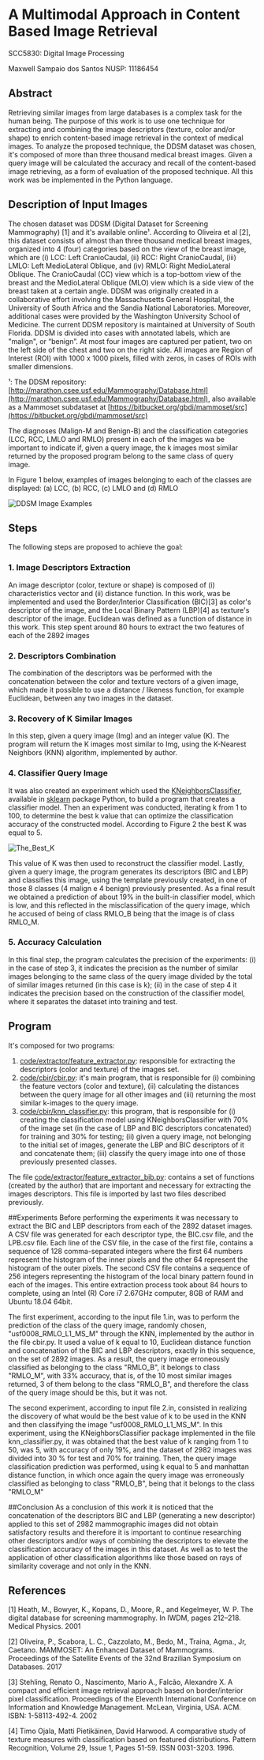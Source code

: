 # A Multimodal Approach in Content Based Image Retrieval

SCC5830: Digital Image Processing

Maxwell Sampaio dos Santos NUSP: 11186454


## Abstract
Retrieving similar images from large databases is a complex task for the human being. The purpose of this work is to use one technique for extracting and combining the image descriptors (texture, color and/or shape) to enrich content-based image retrieval in the context of medical images. To analyze the proposed technique, the DDSM dataset was chosen, it's composed of more than three thousand medical breast images. Given a query image will be calculated the accuracy and recall of the content-based image retrieving, as a form of evaluation of the proposed technique. All this work was be implemented in the Python language.


## Description of Input Images
The chosen dataset was DDSM (Digital Dataset for Screening Mammography) [1] and it's available online¹. According to Oliveira et al [2], this dataset consists of almost than three thousand medical breast images, organized into 4 (four) categories based on the view of the breast image, which are (i) LCC: Left CranioCaudal, (ii) RCC: Right CranioCaudal, (iii) LMLO: Left MedioLateral Oblique, and (iv) RMLO: Right MedioLateral Oblique. The CranioCaudal (CC) view which is a top-bottom view of the breast and the MedioLateral Oblique (MLO) view which is a side view of the breast taken at a certain angle. DDSM was originally created in a collaborative effort involving the Massachusetts General Hospital, the University of South Africa and the Sandia National Laboratories. Moreover, additional cases were provided by the Washington University School of Medicine. The current DDSM repository is maintained at University of South Florida. DDSM is divided into cases with annotated labels, which are "malign", or “benign”. At most four images are captured per patient, two on the left side of the chest and two on the right side. All images are Region of Interest (ROI) with 1000 x 1000 pixels, filled with zeros, in cases of ROIs with smaller dimensions.

¹: The DDSM repository: [http://marathon.csee.usf.edu/Mammography/Database.html](http://marathon.csee.usf.edu/Mammography/Database.html), also available as a Mammoset subdataset at [https://bitbucket.org/gbdi/mammoset/src](https://bitbucket.org/gbdi/mammoset/src)

The diagnoses (Malign-M and Benign-B) and the classification categories (LCC, RCC, LMLO and RMLO) present in each of the images wa be important to indicate if, given a query image, the k images most similar returned by the proposed program belong to the same class of query image.

In Figure 1 below, examples of images belonging to each of the classes are displayed: (a) LCC, (b) RCC, (c) LMLO and (d) RMLO

![DDSM Image Examples](https://github.com/maxssantos/MultimodalApproachCBIR/blob/master/DDSM_Image_Examples.png "DDSM Image Class Examples")

## Steps
The following steps are proposed to achieve the goal:

### 1. Image Descriptors Extraction
An image descriptor (color, texture or shape) is composed of (i) characteristics vector and (ii) distance function. In this work, was be implemented and used the Border/Interior Classification (BIC)[3] as color's descriptor of the image, and the Local Binary Pattern (LBP)[4] as texture's descriptor of the image. Euclidean was defined as a function of distance in this work. This step spent around 80 hours to extract the two features of each of the 2892 images

### 2. Descriptors Combination
The combination of the descriptors was be performed with the concatenation between the color and texture vectors of a given image, which made it possible to use a distance / likeness function, for example Euclidean, between any two images in the dataset.

### 3. Recovery of K Similar Images
In this step, given a query image (Img) and an integer value (K). The program will return the K images most similar to Img, using the K-Nearest Neighbors (KNN) algorithm, implemented by author.

### 4. Classifier Query Image
It was also created an experiment which used the [KNeighborsClassifier](https://scikit-learn.org/stable/modules/generated/sklearn.neighbors.KNeighborsClassifier.html#sklearn.neighbors.KNeighborsClassifier), available in [sklearn](https://scikit-learn.org/stable/modules/classes.html#module-sklearn.neighbors) package Python, to build a program that creates a classifier model. Then an experiment was conducted, iterating k from 1 to 100, to determine the best k value that can optimize the classification accuracy of the constructed model. According to Figure 2 the best K was equal to 5.

![The_Best_K](https://github.com/maxssantos/MultimodalApproachCBIR/blob/master/Figure_2.png "The Best K of KNN Classifier")

This value of K was then used to reconstruct the classifier model. Lastly, given a query image, the program generates its descriptors (BIC and LBP) and classifies this image, using the template previously created, in one of those 8 classes (4 malign e 4 benign) previously presented. As a final result we obtained a prediction of about 19% in the built-in classifier model, which is low, and this reflected in the misclassification of the query image, which he accused of being of class RMLO_B being that the image is of class RMLO_M.

### 5. Accuracy Calculation
In this final step, the program calculates the precision of the experiments: (i) in the case of step 3, it indicates the precision as the number of similar images belonging to the same class of the query image divided by the total of similar images returned (in this case is k); (ii) in the case of step 4 it indicates the precision based on the construction of the classifier model, where it separates the dataset into training and test.


## Program
It's composed for two programs:
1. [code/extractor/feature_extractor.py](https://github.com/maxssantos/MultimodalApproachCBIR/blob/master/code/extractor/feature_extractor.py "Feature Extractor"):  responsible for extracting the descriptors (color and texture) of the images set.
2. [code/cbir/cbir.py](https://github.com/maxssantos/MultimodalApproachCBIR/blob/master/code/cbir/cbir.py "Mammographics CBIR"): it's main program, that is responsible for (i) combining the feature vectors (color and texture), (ii) calculating the distances between the query image for all other images and (iii) returning the most similar k-images to the query image.
3. [code/cbir/knn_classifier.py](https://github.com/maxssantos/MultimodalApproachCBIR/blob/master/code/cbir/knn_classifier.py "Mammographics CBIR KNN"): this program, that is responsible for (i) creating the classification model using KNeighborsClassifier with 70% of the image set (in the case of LBP and BIC descriptors concatenated) for training and 30% for testing; (ii) given a query image, not belonging to the initial set of images, generate the LBP and BIC descriptors of it and concatenate them; (iii) classify the query image into one of those previously presented classes.


The file [code/extractor/feature_extractor_bib.py](https://github.com/maxssantos/MultimodalApproachCBIR/blob/master/code/extractor/feature_extractor_bib.py "Feature Extractor"): contains a set of functions (created by the author) that are important and necessary for extracting the images descriptors. This file is imported by last two files described previously.

##Experiments
Before performing the experiments it was necessary to extract the BIC and LBP descriptors from each of the 2892 dataset images. A CSV file was generated for each descriptor type, the BIC.csv file, and the LPB.csv file. Each line of the CSV file, in the case of the first file, contains a sequence of 128 comma-separated integers where the first 64 numbers represent the histogram of the inner pixels and the other 64 represent the histogram of the outer pixels. The second CSV file contains a sequence of 256 integers representing the histogram of the local binary pattern found in each of the images. This entire extraction process took about 84 hours to complete, using an Intel (R) Core i7 2.67GHz computer, 8GB of RAM and Ubuntu 18.04 64bit.

The first experiment, according to the input file 1.in, was to perform the prediction of the class of the query image, randomly chosen, "usf0008_RMLO_L1_MS_M" through the KNN, implemented by the author in the file cbir.py. It used a value of k equal to 10, Euclidean distance function and concatenation of the BIC and LBP descriptors, exactly in this sequence, on the set of 2892 images. As a result, the query image erroneously classified as belonging to the class "RMLO_B", it belongs to class "RMLO_M", with 33% accuracy, that is, of the 10 most similar images returned, 3 of them belong to the class "RMLO_B", and therefore the class of the query image should be this, but it was not.

The second experiment, according to input file 2.in, consisted in realizing the discovery of what would be the best value of k to be used in the KNN and then classifying the image "usf0008_RMLO_L1_MS_M". In this experiment, using the KNeighborsClassifier package implemented in the file knn_classifier.py, it was obtained that the best value of k ranging from 1 to 50, was 5, with accuracy of only 19%, and the dataset of 2982 images was divided into 30 % for test and 70% for training. Then, the query image classification prediction was performed, using k equal to 5 and manhattan distance function, in which once again the query image was erroneously classified as belonging to class "RMLO_B", being that it belongs to the class "RMLO_M"

##Conclusion
As a conclusion of this work it is noticed that the concatenation of the descriptors BIC and LBP (generating a new descriptor) applied to this set of 2982 mammographic images did not obtain satisfactory results and therefore it is important to continue researching other descriptors and/or ways of combining the descriptors to elevate the classification accuracy of the images in this dataset. As well as to test the application of other classification algorithms like those based on rays of similarity coverage and not only in the KNN.

## References
[1] Heath, M., Bowyer, K., Kopans, D., Moore, R., and Kegelmeyer, W. P. The digital database for screening mammography. In IWDM, pages 212–218. Medical Physics. 2001

[2] Oliveira, P., Scabora, L. C., Cazzolato, M., Bedo, M., Traina, Agma., Jr, Caetano. MAMMOSET: An Enhanced Dataset of Mammograms. Proceedings of the Satellite Events of the 32nd Brazilian Symposium on Databases. 2017

[3] Stehling, Renato O., Nascimento, Mario A., Falcão, Alexandre X. A compact and efficient image retrieval approach based on border/interior pixel classification. Proceedings of the Eleventh International Conference on Information and Knowledge Management. McLean, Virginia, USA. ACM. ISBN: 1-58113-492-4. 2002 

[4] Timo Ojala, Matti Pietikäinen, David Harwood. A comparative study of texture measures with classification based on featured distributions. Pattern Recognition, Volume 29, Issue 1, Pages 51-59. ISSN 0031-3203. 1996.
